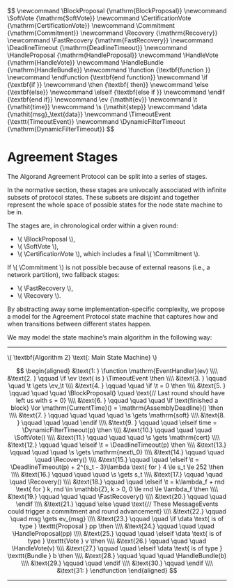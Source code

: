 $$
\newcommand \BlockProposal {\mathrm{BlockProposal}}
\newcommand \SoftVote {\mathrm{SoftVote}}
\newcommand \CertificationVote {\mathrm{CertificationVote}}
\newcommand \Commitment {\mathrm{Commitment}}
\newcommand \Recovery {\mathrm{Recovery}}
\newcommand \FastRecovery {\mathrm{FastRecovery}}
\newcommand \DeadlineTimeout {\mathrm{DeadlineTimeout}}
\newcommand \HandleProposal {\mathrm{HandleProposal}}
\newcommand \HandleVote {\mathrm{HandleVote}}
\newcommand \HandleBundle {\mathrm{HandleBundle}}
\newcommand \function {\textbf{function }}
\newcommand \endfunction {\textbf{end function}}
\newcommand \if {\textbf{if }}
\newcommand \then {\textbf{ then}}
\newcommand \else {\textbf{else}}
\newcommand \elseif {\textbf{else if }}
\newcommand \endif {\textbf{end if}}
\newcommand \ev {\mathit{ev}}
\newcommand \t {\mathit{time}}
\newcommand \s {\mathit{step}}
\newcommand \data {\mathit{msg}_\text\{data}}
\newcommand \TimeoutEvent {\texttt{TimeoutEvent}}
\newcommand \DynamicFilterTimeout {\mathrm{DynamicFilterTimeout}}
$$

# Agreement Stages

The Algorand Agreement Protocol can be split into a series of stages.

In the normative section, these stages are univocally associated with infinite subsets
of protocol states. These subsets are disjoint and together represent the whole
space of possible states for the node state machine to be in.

The stages are, in chronological order within a given round:

- \\( \BlockProposal \\),
- \\( \SoftVote \\),
- \\( \CertificationVote \\), which includes a final \\( \Commitment \\).

If \\( \Commitment \\) is not possible because of external reasons (i.e., a network
partition), two fallback stages:

- \\( \FastRecovery \\),
- \\( \Recovery \\).

By abstracting away some implementation-specific complexity, we propose a model for
the Agreement Protocol state machine that captures how and when transitions between
different states happen.

We may model the state machine’s main algorithm in the following way:

---

\\( \textbf{Algorithm 2} \text{: Main State Machine} \\)

$$
\begin{aligned}
&\text{1: } \function \mathrm{EventHandler}(ev) \\\\
&\text{2. } \qquad \if \ev \text{ is } \TimeoutEvent \then \\\\
&\text{3. } \qquad \quad \t \gets \ev_\t \\\\
&\text{4. } \qquad \quad \if \t = 0 \then \\\\
&\text{5. } \qquad \quad \quad \BlockProposal() \quad \text{// Last round should have left us with s = 0} \\\\
&\text{6. } \qquad \quad \quad \if \text{finished a block} \lor \mathrm{CurrentTime}() = \mathrm{AssemblyDeadline}() \then \\\\
&\text{7. } \qquad \quad \quad \quad \s \gets \mathrm{soft} \\\\
&\text{8. } \qquad \quad \quad \endif \\\\
&\text{9. } \qquad \quad \elseif time = \DynamicFilterTimeout(p) \then \\\\
&\text{10.} \qquad \quad \quad \SoftVote() \\\\
&\text{11.} \qquad \quad \quad \s \gets \mathrm{cert} \\\\
&\text{12.} \qquad \quad \elseif \t = \DeadlineTimeout(p) \then \\\\
&\text{13.} \qquad \quad \quad \s \gets \mathrm{next\_0} \\\\
&\text{14.} \qquad \quad \quad \Recovery() \\\\
&\text{15.} \qquad \quad \elseif \t = \DeadlineTimeout(p) + 2^{s_t - 3}\lambda \text{ for } 4 \le s_t \le 252 \then \\\\
&\text{16.} \qquad \quad \quad \s \gets s_t \\\\
&\text{17.} \qquad \quad \quad \Recovery() \\\\
&\text{18.} \qquad \quad \elseif \t = k\lambda_f + rnd \text{ for } k, rnd \in \mathbb{Z}, k > 0, 0 \le rnd \le \lambda_f \then \\\\
&\text{19.} \qquad \quad \quad \FastRecovery() \\\\
&\text{20.} \qquad \quad \endif \\\\
&\text{21.} \qquad \else \quad \text{// These MessageEvents could trigger a commitment and round advancement} \\\\
&\text{22.} \qquad \quad msg \gets ev_{msg} \\\\
&\text{23.} \qquad \quad \if \data \text{ is of type } \texttt{Proposal } pp \then \\\\
&\text{24.} \qquad \quad \quad \HandleProposal(pp) \\\\
&\text{25.} \qquad \quad \elseif \data \text{ is of type } \texttt{Vote } v \then \\\\
&\text{26.} \qquad \quad \quad \HandleVote(v) \\\\
&\text{27.} \qquad \quad \elseif \data \text{ is of type } \texttt{Bundle } b \then \\\\
&\text{28.} \qquad \quad \quad \HandleBundle(b) \\\\
&\text{29.} \qquad \quad \endif \\\\
&\text{30.} \qquad \endif \\\\
&\text{31: } \endfunction
\end{aligned}
$$

---